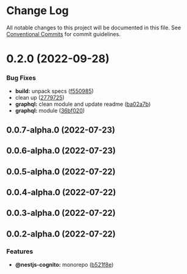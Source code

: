 # Change Log

All notable changes to this project will be documented in this file.
See [Conventional Commits](https://conventionalcommits.org) for commit guidelines.

# 0.2.0 (2022-09-28)


### Bug Fixes

* **build:** unpack specs ([f550985](https://github.com/Lokicoule/nestjs-cognito-monorepo/commit/f550985acb9687551bc78a5af815b23c51bea186))
* clean up ([2779725](https://github.com/Lokicoule/nestjs-cognito-monorepo/commit/2779725f11ceabae373a8f75481871204c226ce9))
* **graphql:** clean module and update readme ([ba02a7b](https://github.com/Lokicoule/nestjs-cognito-monorepo/commit/ba02a7b0d2ad1a835430600a1f79c12dfafcf216))
* **graphql:** module ([36bf020](https://github.com/Lokicoule/nestjs-cognito-monorepo/commit/36bf020e7abd81955d6acdc8ccfef44ff2a8b88b))



## 0.0.7-alpha.0 (2022-07-23)



## 0.0.6-alpha.0 (2022-07-23)



## 0.0.5-alpha.0 (2022-07-22)



## 0.0.4-alpha.0 (2022-07-22)



## 0.0.3-alpha.0 (2022-07-22)



## 0.0.2-alpha.0 (2022-07-22)


### Features

* **@nestjs-cognito:** monorepo ([b521f8e](https://github.com/Lokicoule/nestjs-cognito-monorepo/commit/b521f8e1eaaf169edb99b35ab61a7a3870235396))
